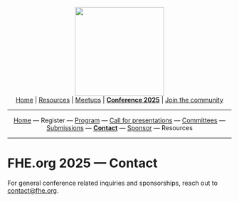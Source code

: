 <!-- Main header navigation -->
<p align="center">
  <img width="200" src="https://user-images.githubusercontent.com/5758427/180978488-db825482-5a58-4c7c-9589-c494a6f0be04.png"><br/>
  <a href="https://fhe-org.github.io">Home</a> | <a href="https://fhe-org.github.io/resources">Resources</a> | <a href="https://fhe-org.github.io/meetups/">Meetups</a> | <a href="https://fhe-org.github.io/conferences/conference-2025/"><b>Conference 2025</b></a> | <a href="https://fhe-org.github.io/community">Join the community</a>
</p>
<hr/>
<!-- /Main header navigation -->




<!-- Header conference 2025 links -->
<p align="center">
  <a href="https://fhe-org.github.io/conferences/conference-2025/">Home</a>
  —
  Register
  —
  <a href="https://fhe-org.github.io/conferences/conference-2025/program">Program</a>
  —
  <a href="https://fhe-org.github.io/conferences/conference-2025/call-for-presentations">Call for presentations</a>
  —
  <a href="https://fhe-org.github.io/conferences/conference-2025/committees">Committees</a>
  —
  <a href="https://fhe-org.github.io/conferences/conference-2025/submissions">Submissions</a>
  —
  <a href="https://fhe-org.github.io/conferences/conference-2025/contact"><b>Contact</b></a>
  —
  <a href="https://fhe-org.github.io/conferences/conference-2025/sponsor">Sponsor</a>
  —
  Resources
</p>
<hr/>
<!-- /Header conference 2025 links -->

# FHE.org 2025 — Contact

For general conference related inquiries and sponsorships, reach out to contact@fhe.org.
